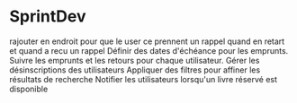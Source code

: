 # SprintDev

rajouter en endroit pour que le user ce prennent un rappel quand en retart et quand a recu un rappel
Définir des dates d'échéance pour les emprunts.
Suivre les emprunts et les retours pour chaque utilisateur.
Gérer les désinscriptions des utilisateurs
Appliquer des filtres pour affiner les résultats de recherche
Notifier les utilisateurs lorsqu'un livre réservé est disponible
